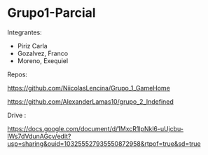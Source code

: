 # Grupo1-Parcial
Integrantes:
- Piriz Carla
- Gozalvez, Franco
- Moreno, Exequiel

Repos: 

https://github.com/NiicolasLencina/Grupo_1_GameHome

https://github.com/AlexanderLamas10/grupo_2_Indefined

Drive :

https://docs.google.com/document/d/1MxcR1lpNkl6-uUjcbu-lWs7dVdunAGcv/edit?usp=sharing&ouid=103255527935550872958&rtpof=true&sd=true

